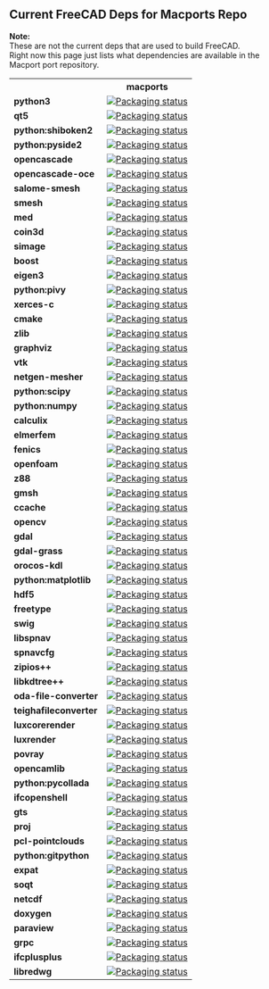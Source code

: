 ## Current FreeCAD Deps for Macports Repo ##
__Note:__  
These are not the current deps that are used to build FreeCAD.  
Right now this page just lists what dependencies are available in the Macport port repository.


<table>
  <tr>
    <th></th>
    <th><b>macports</b></th>
  </tr>
  <tr>
    <td><b>python3</b></td>
    <td valign="top"><a href="https://repology.org/metapackage/python3/versions"><img src="https://repology.org/badge/version-for-repo/macports/python3.svg?header=macports python3" alt="Packaging status"></a></td>
  </tr>
  <tr>
    <td><b>qt5</b></td>
    <td valign="top"><a href="https://repology.org/metapackage/qt5/versions"><img src="https://repology.org/badge/version-for-repo/macports/qt5.svg?header=macports qt5" alt="Packaging status"></a></td>
  </tr>
  <tr>
    <td><b>python:shiboken2</b></td>
    <td valign="top"><a href="https://repology.org/metapackage/python:shiboken2/versions"><img src="https://repology.org/badge/version-for-repo/macports/python:shiboken2.svg?header=macports python:shiboken2" alt="Packaging status"></a></td>
  </tr>
  <tr>
    <td><b>python:pyside2</b></td>
    <td valign="top"><a href="https://repology.org/metapackage/python:pyside2/versions"><img src="https://repology.org/badge/version-for-repo/macports/python:pyside2.svg?header=macports python:pyside2" alt="Packaging status"></a></td>
  </tr>
  <tr>
    <td><b>opencascade</b></td>
    <td valign="top"><a href="https://repology.org/metapackage/opencascade/versions"><img src="https://repology.org/badge/version-for-repo/macports/opencascade.svg?header=macports opencascade" alt="Packaging status"></a></td>
  </tr>
  <tr>
    <td><b>opencascade-oce</b></td>
    <td valign="top"><a href="https://repology.org/metapackage/opencascade-oce/versions"><img src="https://repology.org/badge/version-for-repo/macports/opencascade-oce.svg?header=macports opencascade-oce" alt="Packaging status"></a></td>
  </tr>
  <tr>
    <td><b>salome-smesh</b></td>
    <td valign="top"><a href="https://repology.org/metapackage/salome-smesh/versions"><img src="https://repology.org/badge/version-for-repo/macports/salome-smesh.svg?header=macports salome-smesh" alt="Packaging status"></a></td>
  </tr>
  <tr>
    <td><b>smesh</b></td>
    <td valign="top"><a href="https://repology.org/metapackage/smesh/versions"><img src="https://repology.org/badge/version-for-repo/macports/smesh.svg?header=macports smesh" alt="Packaging status"></a></td>
  </tr>
  <tr>
    <td><b>med</b></td>
    <td valign="top"><a href="https://repology.org/metapackage/med/versions"><img src="https://repology.org/badge/version-for-repo/macports/med.svg?header=macports med" alt="Packaging status"></a></td>
  </tr>
  <tr>
    <td><b>coin3d</b></td>
    <td valign="top"><a href="https://repology.org/metapackage/coin3d/versions"><img src="https://repology.org/badge/version-for-repo/macports/coin3d.svg?header=macports coin3d" alt="Packaging status"></a></td>
  </tr>
  <tr>
    <td><b>simage</b></td>
    <td valign="top"><a href="https://repology.org/metapackage/simage/versions"><img src="https://repology.org/badge/version-for-repo/macports/simage.svg?header=macports simage" alt="Packaging status"></a></td>
  </tr>
  <tr>
    <td><b>boost</b></td>
    <td valign="top"><a href="https://repology.org/metapackage/boost/versions"><img src="https://repology.org/badge/version-for-repo/macports/boost.svg?header=macports boost" alt="Packaging status"></a></td>
  </tr>
  <tr>
    <td><b>eigen3</b></td>
    <td valign="top"><a href="https://repology.org/metapackage/eigen3/versions"><img src="https://repology.org/badge/version-for-repo/macports/eigen3.svg?header=macports eigen3" alt="Packaging status"></a></td>
  </tr>
  <tr>
    <td><b>python:pivy</b></td>
    <td valign="top"><a href="https://repology.org/metapackage/python:pivy/versions"><img src="https://repology.org/badge/version-for-repo/macports/python:pivy.svg?header=macports python:pivy" alt="Packaging status"></a></td>
  </tr>
  <tr>
    <td><b>xerces-c</b></td>
    <td valign="top"><a href="https://repology.org/metapackage/xerces-c/versions"><img src="https://repology.org/badge/version-for-repo/macports/xerces-c.svg?header=macports xerces-c" alt="Packaging status"></a></td>
  </tr>
  <tr>
    <td><b>cmake</b></td>
    <td valign="top"><a href="https://repology.org/metapackage/cmake/versions"><img src="https://repology.org/badge/version-for-repo/macports/cmake.svg?header=macports cmake" alt="Packaging status"></a></td>
  </tr>
  <tr>
    <td><b>zlib</b></td>
    <td valign="top"><a href="https://repology.org/metapackage/zlib/versions"><img src="https://repology.org/badge/version-for-repo/macports/zlib.svg?header=macports zlib" alt="Packaging status"></a></td>
  </tr>
  <tr>
    <td><b>graphviz</b></td>
    <td valign="top"><a href="https://repology.org/metapackage/graphviz/versions"><img src="https://repology.org/badge/version-for-repo/macports/graphviz.svg?header=macports graphviz" alt="Packaging status"></a></td>
  </tr>
  <tr>
    <td><b>vtk</b></td>
    <td valign="top"><a href="https://repology.org/metapackage/vtk/versions"><img src="https://repology.org/badge/version-for-repo/macports/vtk.svg?header=macports vtk" alt="Packaging status"></a></td>
  </tr>
  <tr>
    <td><b>netgen-mesher</b></td>
    <td valign="top"><a href="https://repology.org/metapackage/netgen-mesher/versions"><img src="https://repology.org/badge/version-for-repo/macports/netgen-mesher.svg?header=macports netgen-mesher" alt="Packaging status"></a></td>
  </tr>
  <tr>
    <td><b>python:scipy</b></td>
    <td valign="top"><a href="https://repology.org/metapackage/python:scipy/versions"><img src="https://repology.org/badge/version-for-repo/macports/python:scipy.svg?header=macports python:scipy" alt="Packaging status"></a></td>
  </tr>
  <tr>
    <td><b>python:numpy</b></td>
    <td valign="top"><a href="https://repology.org/metapackage/python:numpy/versions"><img src="https://repology.org/badge/version-for-repo/macports/python:numpy.svg?header=macports python:numpy" alt="Packaging status"></a></td>
  </tr>
  <tr>
    <td><b>calculix</b></td>
    <td valign="top"><a href="https://repology.org/metapackage/calculix/versions"><img src="https://repology.org/badge/version-for-repo/macports/calculix.svg?header=macports calculix" alt="Packaging status"></a></td>
  </tr>
  <tr>
    <td><b>elmerfem</b></td>
    <td valign="top"><a href="https://repology.org/metapackage/elmerfem/versions"><img src="https://repology.org/badge/version-for-repo/macports/elmerfem.svg?header=macports elmerfem" alt="Packaging status"></a></td>
  </tr>
  <tr>
    <td><b>fenics</b></td>
    <td valign="top"><a href="https://repology.org/metapackage/fenics/versions"><img src="https://repology.org/badge/version-for-repo/macports/fenics.svg?header=macports fenics" alt="Packaging status"></a></td>
  </tr>
  <tr>
    <td><b>openfoam</b></td>
    <td valign="top"><a href="https://repology.org/metapackage/openfoam/versions"><img src="https://repology.org/badge/version-for-repo/macports/openfoam.svg?header=macports openfoam" alt="Packaging status"></a></td>
  </tr>
  <tr>
    <td><b>z88</b></td>
    <td valign="top"><a href="https://repology.org/metapackage/z88/versions"><img src="https://repology.org/badge/version-for-repo/macports/z88.svg?header=macports z88" alt="Packaging status"></a></td>
  </tr>
  <tr>
    <td><b>gmsh</b></td>
    <td valign="top"><a href="https://repology.org/metapackage/gmsh/versions"><img src="https://repology.org/badge/version-for-repo/macports/gmsh.svg?header=macports gmsh" alt="Packaging status"></a></td>
  </tr>
  <tr>
    <td><b>ccache</b></td>
    <td valign="top"><a href="https://repology.org/metapackage/ccache/versions"><img src="https://repology.org/badge/version-for-repo/macports/ccache.svg?header=macports ccache" alt="Packaging status"></a></td>
  </tr>
  <tr>
    <td><b>opencv</b></td>
    <td valign="top"><a href="https://repology.org/metapackage/opencv/versions"><img src="https://repology.org/badge/version-for-repo/macports/opencv.svg?header=macports opencv" alt="Packaging status"></a></td>
  </tr>
  <tr>
    <td><b>gdal</b></td>
    <td valign="top"><a href="https://repology.org/metapackage/gdal/versions"><img src="https://repology.org/badge/version-for-repo/macports/gdal.svg?header=macports gdal" alt="Packaging status"></a></td>
  </tr>
  <tr>
    <td><b>gdal-grass</b></td>
    <td valign="top"><a href="https://repology.org/metapackage/gdal-grass/versions"><img src="https://repology.org/badge/version-for-repo/macports/gdal-grass.svg?header=macports gdal-grass" alt="Packaging status"></a></td>
  </tr>
  <tr>
    <td><b>orocos-kdl</b></td>
    <td valign="top"><a href="https://repology.org/metapackage/orocos-kdl/versions"><img src="https://repology.org/badge/version-for-repo/macports/orocos-kdl.svg?header=macports orocos-kdl" alt="Packaging status"></a></td>
  </tr>
  <tr>
    <td><b>python:matplotlib</b></td>
    <td valign="top"><a href="https://repology.org/metapackage/python:matplotlib/versions"><img src="https://repology.org/badge/version-for-repo/macports/python:matplotlib.svg?header=macports python:matplotlib" alt="Packaging status"></a></td>
  </tr>
  <tr>
    <td><b>hdf5</b></td>
    <td valign="top"><a href="https://repology.org/metapackage/hdf5/versions"><img src="https://repology.org/badge/version-for-repo/macports/hdf5.svg?header=macports hdf5" alt="Packaging status"></a></td>
  </tr>
  <tr>
    <td><b>freetype</b></td>
    <td valign="top"><a href="https://repology.org/metapackage/freetype/versions"><img src="https://repology.org/badge/version-for-repo/macports/freetype.svg?header=macports freetype" alt="Packaging status"></a></td>
  </tr>
  <tr>
    <td><b>swig</b></td>
    <td valign="top"><a href="https://repology.org/metapackage/swig/versions"><img src="https://repology.org/badge/version-for-repo/macports/swig.svg?header=macports swig" alt="Packaging status"></a></td>
  </tr>
  <tr>
    <td><b>libspnav</b></td>
    <td valign="top"><a href="https://repology.org/metapackage/libspnav/versions"><img src="https://repology.org/badge/version-for-repo/macports/libspnav.svg?header=macports libspnav" alt="Packaging status"></a></td>
  </tr>
  <tr>
    <td><b>spnavcfg</b></td>
    <td valign="top"><a href="https://repology.org/metapackage/spnavcfg/versions"><img src="https://repology.org/badge/version-for-repo/macports/spnavcfg.svg?header=macports spnavcfg" alt="Packaging status"></a></td>
  </tr>
  <tr>
    <td><b>zipios++</b></td>
    <td valign="top"><a href="https://repology.org/metapackage/zipios++/versions"><img src="https://repology.org/badge/version-for-repo/macports/zipios++.svg?header=macports zipios++" alt="Packaging status"></a></td>
  </tr>
  <tr>
    <td><b>libkdtree++</b></td>
    <td valign="top"><a href="https://repology.org/metapackage/libkdtree++/versions"><img src="https://repology.org/badge/version-for-repo/macports/libkdtree++.svg?header=macports libkdtree++" alt="Packaging status"></a></td>
  </tr>
  <tr>
    <td><b>oda-file-converter</b></td>
    <td valign="top"><a href="https://repology.org/metapackage/oda-file-converter/versions"><img src="https://repology.org/badge/version-for-repo/macports/oda-file-converter.svg?header=macports oda-file-converter" alt="Packaging status"></a></td>
  </tr>
  <tr>
    <td><b>teighafileconverter</b></td>
    <td valign="top"><a href="https://repology.org/metapackage/teighafileconverter/versions"><img src="https://repology.org/badge/version-for-repo/macports/teighafileconverter.svg?header=macports teighafileconverter" alt="Packaging status"></a></td>
  </tr>
  <tr>
    <td><b>luxcorerender</b></td>
    <td valign="top"><a href="https://repology.org/metapackage/luxcorerender/versions"><img src="https://repology.org/badge/version-for-repo/macports/luxcorerender.svg?header=macports luxcorerender" alt="Packaging status"></a></td>
  </tr>
  <tr>
    <td><b>luxrender</b></td>
    <td valign="top"><a href="https://repology.org/metapackage/luxrender/versions"><img src="https://repology.org/badge/version-for-repo/macports/luxrender.svg?header=macports luxrender" alt="Packaging status"></a></td>
  </tr>
  <tr>
    <td><b>povray</b></td>
    <td valign="top"><a href="https://repology.org/metapackage/povray/versions"><img src="https://repology.org/badge/version-for-repo/macports/povray.svg?header=macports povray" alt="Packaging status"></a></td>
  </tr>
  <tr>
    <td><b>opencamlib</b></td>
    <td valign="top"><a href="https://repology.org/metapackage/opencamlib/versions"><img src="https://repology.org/badge/version-for-repo/macports/opencamlib.svg?header=macports opencamlib" alt="Packaging status"></a></td>
  </tr>
  <tr>
    <td><b>python:pycollada</b></td>
    <td valign="top"><a href="https://repology.org/metapackage/python:pycollada/versions"><img src="https://repology.org/badge/version-for-repo/macports/python:pycollada.svg?header=macports python:pycollada" alt="Packaging status"></a></td>
  </tr>
  <tr>
    <td><b>ifcopenshell</b></td>
    <td valign="top"><a href="https://repology.org/metapackage/ifcopenshell/versions"><img src="https://repology.org/badge/version-for-repo/macports/ifcopenshell.svg?header=macports ifcopenshell" alt="Packaging status"></a></td>
  </tr>
  <tr>
    <td><b>gts</b></td>
    <td valign="top"><a href="https://repology.org/metapackage/gts/versions"><img src="https://repology.org/badge/version-for-repo/macports/gts.svg?header=macports gts" alt="Packaging status"></a></td>
  </tr>
  <tr>
    <td><b>proj</b></td>
    <td valign="top"><a href="https://repology.org/metapackage/proj/versions"><img src="https://repology.org/badge/version-for-repo/macports/proj.svg?header=macports proj" alt="Packaging status"></a></td>
  </tr>
  <tr>
    <td><b>pcl-pointclouds</b></td>
    <td valign="top"><a href="https://repology.org/metapackage/pcl-pointclouds/versions"><img src="https://repology.org/badge/version-for-repo/macports/pcl-pointclouds.svg?header=macports pcl-pointclouds" alt="Packaging status"></a></td>
  </tr>
  <tr>
    <td><b>python:gitpython</b></td>
    <td valign="top"><a href="https://repology.org/metapackage/python:gitpython/versions"><img src="https://repology.org/badge/version-for-repo/macports/python:gitpython.svg?header=macports python:gitpython" alt="Packaging status"></a></td>
  </tr>
  <tr>
    <td><b>expat</b></td>
    <td valign="top"><a href="https://repology.org/metapackage/expat/versions"><img src="https://repology.org/badge/version-for-repo/macports/expat.svg?header=macports expat" alt="Packaging status"></a></td>
  </tr>
  <tr>
    <td><b>soqt</b></td>
    <td valign="top"><a href="https://repology.org/metapackage/soqt/versions"><img src="https://repology.org/badge/version-for-repo/macports/soqt.svg?header=macports soqt" alt="Packaging status"></a></td>
  </tr>
  <tr>
    <td><b>netcdf</b></td>
    <td valign="top"><a href="https://repology.org/metapackage/netcdf/versions"><img src="https://repology.org/badge/version-for-repo/macports/netcdf.svg?header=macports netcdf" alt="Packaging status"></a></td>
  </tr>
  <tr>
    <td><b>doxygen</b></td>
    <td valign="top"><a href="https://repology.org/metapackage/doxygen/versions"><img src="https://repology.org/badge/version-for-repo/macports/doxygen.svg?header=macports doxygen" alt="Packaging status"></a></td>
  </tr>
  <tr>
    <td><b>paraview</b></td>
    <td valign="top"><a href="https://repology.org/metapackage/paraview/versions"><img src="https://repology.org/badge/version-for-repo/macports/paraview.svg?header=macports paraview" alt="Packaging status"></a></td>
  </tr>
  <tr>
    <td><b>grpc</b></td>
    <td valign="top"><a href="https://repology.org/metapackage/grpc/versions"><img src="https://repology.org/badge/version-for-repo/macports/grpc.svg?header=macports grpc" alt="Packaging status"></a></td>
  </tr>
  <tr>
    <td><b>ifcplusplus</b></td>
    <td valign="top"><a href="https://repology.org/metapackage/ifcplusplus/versions"><img src="https://repology.org/badge/version-for-repo/macports/ifcplusplus.svg?header=macports ifcplusplus" alt="Packaging status"></a></td>
  </tr>
  <tr>
    <td><b>libredwg</b></td>
    <td valign="top"><a href="https://repology.org/metapackage/libredwg/versions"><img src="https://repology.org/badge/version-for-repo/macports/libredwg.svg?header=macports libredwg" alt="Packaging status"></a></td>
  </tr>
</table>
